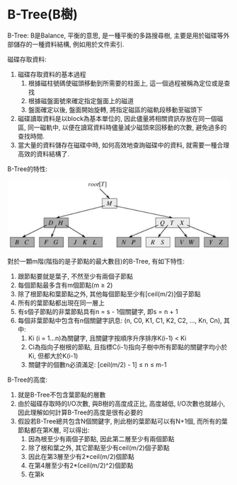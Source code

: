 # B-Tree\(B樹\)

B-Tree: B是Balance, 平衡的意思, 是一種平衡的多路搜尋樹, 主要是用於磁碟等外部儲存的一種資料結構, 例如用於文件索引.

磁碟存取資料:

1. 磁碟存取資料的基本過程
   1. 根據磁柱號碼使磁頭移動到所需要的柱面上, 這一個過程被稱為定位或是查找
   2. 根據磁盤面號來確定指定盤面上的磁道
   3. 盤面確定以後, 盤面開始旋轉, 將指定磁區的磁軌段移動至磁頭下
2. 磁碟讀取資料是以block為基本單位的, 因此儘量將相關資訊存放在同一個磁區, 同一磁軌中, 以便在讀寫資料時儘量減少磁頭來回移動的次數, 避免過多的查找時間.
3. 當大量的資料儲存在磁碟中時, 如何高效地查詢磁碟中的資料, 就需要一種合理高效的資料結構了.

B-Tree的特性:

![](/assets/B-Tree.png)

對於一顆m階\(階指的是子節點的最大數目\)的B-Tree, 有如下特性:

1. 跟節點要就是葉子, 不然至少有兩個子節點
2. 每個節點最多含有m個節點\(m ≥ 2\)
3. 除了根節點和葉節點之外, 其他每個節點至少有\[ceil\(m/2\)\]個子節點
4. 所有的葉節點都出現在同一層上
5. 有s個子節點的非葉節點具有n = s - 1個關鍵字, 即s = n + 1
6. 每個非葉節點中包含有n個關鍵字訊息: \(n, C0, K1, C1, K2, C2, ..., Kn, Cn\), 其中:
   1. Ki \(i = 1...n\)為關鍵字, 且關鍵字按順序升序排序K\(i-1\) &lt; Ki
   2. Ci為指向子樹根的節點, 且指標C\(i-1\)指向子樹中所有節點的關鍵字均小於Ki, 但都大於K\(i-1\)
   3. 關鍵字的個數n必須滿足: \[ceil\(m/2\) - 1\] ≤ n ≤ m-1

B-Tree的高度:

1. 就是B-Tree不包含葉節點的層數
2. 由於磁碟存取時的I/O次數, 與B樹的高度成正比, 高度越低, I/O次數也就越小, 因此理解如何計算B-Tree的高度是很有必要的
3. 假設若B-Tree總共包含N個關鍵字, 則此樹的葉節點可以有N+1個, 而所有的葉節點都在第K層, 可以得出:
   1. 因為根至少有兩個子節點, 因此第二層至少有兩個節點
   2. 除了根和葉之外, 其它節點至少有ceil\(m/2\)個子節點
   3. 因此在第3層至少有2\*ceil\(m/2\)個節點
   4. 在第4層至少有2\*\(ceil\(m/2\)^2\)個節點
   5. 在第k



